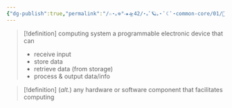 ```yaml
---
{"dg-publish":true,"permalink":"/☆⋆｡𖦹°‧★🛸42/⋆｡ﾟ🪐｡⋆ ﾟ☾ ﾟ⋆common-core/01/🌱born2beroot/📝eval/📚notes/computing system/","tags":["unix"]}
---
```



>[!definition] computing system
> a programmable electronic device that can
> - receive input
> - store data
> - retrieve data (from storage)
> - process & output data/info

>[!definition] (*alt.*)
> any hardware or software component that facilitates computing

